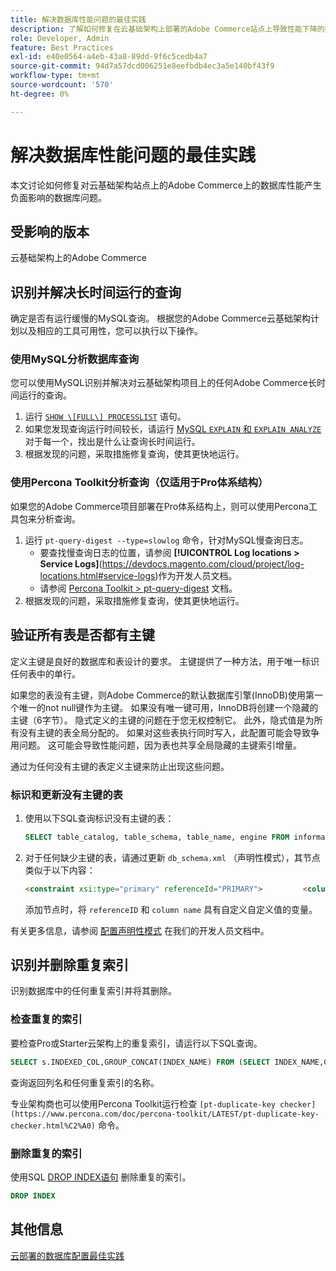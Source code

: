 ```yaml
---
title: 解决数据库性能问题的最佳实践
description: 了解如何修复在云基础架构上部署的Adobe Commerce站点上导致性能下降的数据库问题。
role: Developer, Admin
feature: Best Practices
exl-id: e40e0564-a4eb-43a8-89dd-9f6c5cedb4a7
source-git-commit: 94d7a57dcd006251e8eefbdb4ec3a5e140bf43f9
workflow-type: tm+mt
source-wordcount: '570'
ht-degree: 0%

---
```


<!--Consider moving this topic to the Maintenance section-->

# 解决数据库性能问题的最佳实践

本文讨论如何修复对云基础架构站点上的Adobe Commerce上的数据库性能产生负面影响的数据库问题。

## 受影响的版本

云基础架构上的Adobe Commerce

## 识别并解决长时间运行的查询

确定是否有运行缓慢的MySQL查询。 根据您的Adobe Commerce云基础架构计划以及相应的工具可用性，您可以执行以下操作。

### 使用MySQL分析数据库查询

您可以使用MySQL识别并解决对云基础架构项目上的任何Adobe Commerce长时间运行的查询。

1. 运行 [`SHOW \[FULL\] PROCESSLIST`](https://dev.mysql.com/doc/refman/8.0/en/show-processlist.html) 语句。
1. 如果您发现查询运行时间较长，请运行 [MySQL `EXPLAIN` 和 `EXPLAIN ANALYZE`](https://mysqlserverteam.com/mysql-explain-analyze/) 对于每一个，找出是什么让查询长时间运行。
1. 根据发现的问题，采取措施修复查询，使其更快地运行。

### 使用Percona Toolkit分析查询（仅适用于Pro体系结构）

如果您的Adobe Commerce项目部署在Pro体系结构上，则可以使用Percona工具包来分析查询。

1. 运行 `pt-query-digest --type=slowlog` 命令，针对MySQL慢查询日志。
   * 要查找慢查询日志的位置，请参阅 **[!UICONTROL Log locations > Service Logs]**(https://devdocs.magento.com/cloud/project/log-locations.html#service-logs)作为开发人员文档。
   * 请参阅 [Percona Toolkit > pt-query-digest](https://www.percona.com/doc/percona-toolkit/LATEST/pt-query-digest.html#pt-query-digest) 文档。
1. 根据发现的问题，采取措施修复查询，使其更快地运行。

## 验证所有表是否都有主键

定义主键是良好的数据库和表设计的要求。 主键提供了一种方法，用于唯一标识任何表中的单行。

如果您的表没有主键，则Adobe Commerce的默认数据库引擎(InnoDB)使用第一个唯一的not null键作为主键。 如果没有唯一键可用，InnoDB将创建一个隐藏的主键（6字节）。 隐式定义的主键的问题在于您无权控制它。 此外，隐式值是为所有没有主键的表全局分配的。 如果对这些表执行同时写入，此配置可能会导致争用问题。 这可能会导致性能问题，因为表也共享全局隐藏的主键索引增量。

通过为任何没有主键的表定义主键来防止出现这些问题。

### 标识和更新没有主键的表

1. 使用以下SQL查询标识没有主键的表：

   ```sql
   SELECT table_catalog, table_schema, table_name, engine FROM information_schema.tables        WHERE (table_catalog, table_schema, table_name) NOT IN (SELECT table_catalog, table_schema, table_name FROM information_schema.table_constraints  WHERE constraint_type = 'PRIMARY KEY') AND table_schema NOT IN ('information_schema', 'pg_catalog');    
   ```

1. 对于任何缺少主键的表，请通过更新 `db_schema.xml` （声明性模式），其节点类似于以下内容：

   ```html
   <constraint xsi:type="primary" referenceId="PRIMARY">         <column name="id_column"/>     </constraint>    
   ```

   添加节点时，将 `referenceID` 和 `column name` 具有自定义自定义值的变量。

有关更多信息，请参阅 [配置声明性模式](https://developer.adobe.com/commerce/php/development/components/declarative-schema/configuration/) 在我们的开发人员文档中。

## 识别并删除重复索引

识别数据库中的任何重复索引并将其删除。

### 检查重复的索引

要检查Pro或Starter云架构上的重复索引，请运行以下SQL查询。

```sql
SELECT s.INDEXED_COL,GROUP_CONCAT(INDEX_NAME) FROM (SELECT INDEX_NAME,GROUP_CONCAT(CONCAT(TABLE_NAME,'.',COLUMN_NAME) ORDER BY CONCAT(SEQ_IN_INDEX,COLUMN_NAME)) 'INDEXED_COL' FROM INFORMATION_SCHEMA.STATISTICS WHERE TABLE_SCHEMA = 'db?' GROUP BY INDEX_NAME)as s GROUP BY INDEXED_COL HAVING COUNT(1)>1
```

查询返回列名和任何重复索引的名称。

专业架构商也可以使用Percona Toolkit运行检查  `[pt-duplicate-key checker](https://www.percona.com/doc/percona-toolkit/LATEST/pt-duplicate-key-checker.html%C2%A0)` 命令。

### 删除重复的索引

使用SQL [DROP INDEX语句](https://dev.mysql.com/doc/refman/8.0/en/drop-index.html) 删除重复的索引。

```SQL
DROP INDEX
```

## 其他信息

[云部署的数据库配置最佳实践](../planning/database-on-cloud.md)
